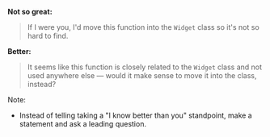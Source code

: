 **Not so great:**

> If I were you, I'd move this function into the `Widget` class so it's not so hard to find.

**Better:** <!-- .element: class="fragment" data-fragment-index="0" -->

> It seems like this function is closely related to the `Widget` class and not used anywhere else — would it make sense to move it into the class, instead?

<!-- .element: class="fragment" data-fragment-index="0" -->

Note:

* Instead of telling taking a "I know better than you" standpoint, make a statement and ask a leading question.
